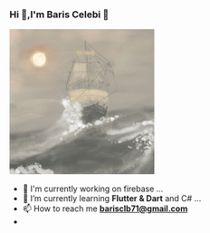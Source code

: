 ### Hi 👋,I'm Baris Celebi 👋

![](https://github.com/barisceleb1/barisceleb1/blob/master/sailboat-1685_256.gif)    




- 🔭 I'm currently working on firebase ...
- 🌱 I’m currently learning **Flutter & Dart** and C# ...
- 📫 How to reach me **barisclb71@gmail.com**
- 
<!-- 👯 I’m looking to collaborate on ...
- 🤔 I’m looking for help with ...
- 💬 Ask me about ...
- 📫 How to reach me: ...
- 😄 Pronouns: ...
- ⚡ Fun fact: ... -->

